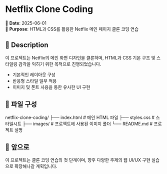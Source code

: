 # Netflix Clone Coding

📅 **Date**: 2025-06-01  
🎯 **Purpose**: HTML과 CSS를 활용한 Netflix 메인 페이지 클론 코딩 연습

## 🔧 Description
이 프로젝트는 Netflix의 메인 화면 디자인을 클론하며, HTML과 CSS 기본 구조 및 스타일링 감각을 익히기 위한 목적으로 진행되었습니다.

- 기본적인 레이아웃 구성
- 반응형 스타일 일부 적용
- 이미지 및 폰트 사용을 통한 유사한 UI 구현

## 📁 파일 구성
netflix-clone-coding/
├── index.html # 메인 HTML 파일
├── styles.css # 스타일시트
├── images/ # 프로젝트에 사용된 이미지 폴더
└── README.md # 프로젝트 설명

## 📝 앞으로
이 프로젝트는 클론 코딩 연습의 첫 단계이며, 향후 다양한 주제의 웹 UI/UX 구현 실습으로 확장해나갈 계획입니다.
